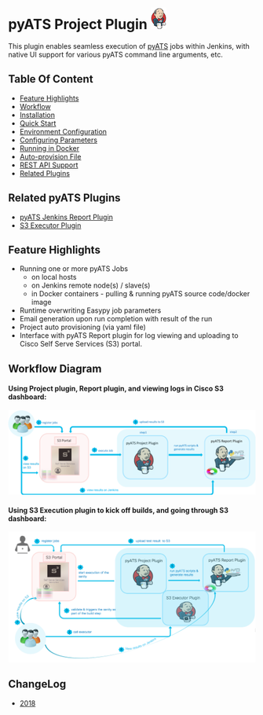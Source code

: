 # pyATS Project Plugin ![](guide/assets/images/p_jenkins.png)

This plugin enables seamless execution of [pyATS](https://developer.cisco.com/site/pyats/)
jobs within Jenkins, with native UI support for various pyATS command line arguments, etc.

## Table Of Content
- [Feature Highlights](#feature-highlights)
- [Workflow](#workflow-diagram)
- [Installation](guide/installation.md)
- [Quick Start](guide/quick_start.md)
- [Environment Configuration](guide/environment.md)
- [Configuring Parameters](guide/parameters.md)
- [Running in Docker](guide/docker.md)
- [Auto-provision File](guide/auto_provision.md)
- [REST API Support](guide/rest.md)
- [Related Plugins](guide/related.md)

## Related pyATS Plugins
- [pyATS Jenkins Report Plugin](https://github.com/CiscoTestAutomation/jenkins_report_plugin)
- [S3 Executor Plugin](https://github.com/CiscoTestAutomation/jenkins_executor_plugin)

## Feature Highlights
* Running one or more pyATS Jobs
  * on local hosts
  * on Jenkins remote node(s) / slave(s)
  * in Docker containers - pulling & running pyATS source code/docker image
* Runtime overwriting Easypy job parameters
* Email generation upon run completion with result of the run
* Project auto provisioning (via yaml file)
* Interface with pyATS Report plugin for log viewing and uploading to Cisco Self Serve Services (S3) portal.

## Workflow Diagram

#### Using Project plugin, Report plugin, and viewing logs in Cisco S3 dashboard:
![](guide/assets/images/workflow-1.png)

#### Using S3 Execution plugin to kick off builds, and going through S3 dashboard:
![](guide/assets/images/workflow-2.png)

## ChangeLog

* [2018](changelog/2018/CHANGELOG.md)
